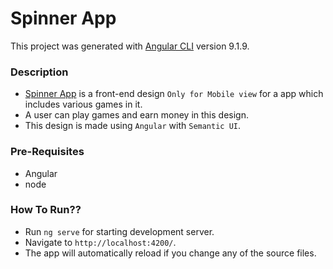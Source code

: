 # Spinner App

This project was generated with [Angular CLI](https://github.com/angular/angular-cli) version 9.1.9.

### Description
- [Spinner App](https://guarded-reef-36925.herokuapp.com/sign-in) is a front-end design `Only for Mobile view` for a app which includes various games in it.
- A user can play games and earn money in this design.
- This design is made using `Angular` with `Semantic UI`.

### Pre-Requisites
- Angular
- node

### How To Run??

- Run `ng serve` for starting development server.
- Navigate to `http://localhost:4200/`. 
- The app will automatically reload if you change any of the source files.
